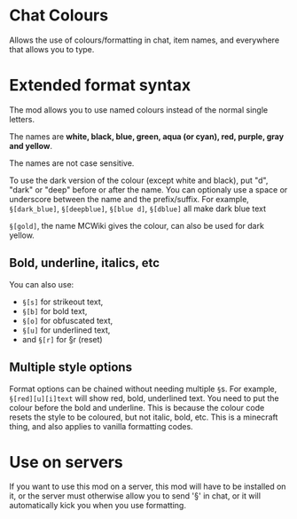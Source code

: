 # Chat Colours
Allows the use of colours/formatting in chat, item names, and everywhere that allows you to type.

# Extended format syntax

The mod allows you to use named colours instead of the normal single letters.

The names are __white, black, blue, green, aqua (or cyan), red, purple, gray and yellow__. 

The names are not case sensitive.

To use the dark version of the colour (except white and black), put "d", "dark" or "deep" before or after the name. 
You can optionaly use a space or underscore between the name and the prefix/suffix.
For example, ``§[dark_blue]``, ``§[deepblue]``, ``§[blue d]``, ``§[dblue]`` all make dark blue text

`§[gold]`, the name MCWiki gives the colour, can also be used for dark yellow.

## Bold, underline, italics, etc
You can also use:
 - `§[s]` for strikeout text, 
 - `§[b]` for bold text,
 - `§[o]` for obfuscated text, 
 - `§[u]` for underlined text, 
 - and `§[r]` for §r (reset)

## Multiple style options
Format options can be chained without needing multiple `§`s. For example, `§[red][u][i]text` will show red, bold, underlined text. You need to put the colour before the bold and underline. This is because the colour code resets the style to be coloured, but not italic, bold, etc. This is a minecraft thing, and also applies to vanilla formatting codes.

# Use on servers
If you want to use this mod on a server, this mod will have to be installed on it, or the server must otherwise allow you to send '§' in chat, or it will automatically kick you when you use formatting.

